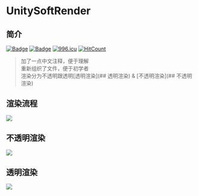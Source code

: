 # UnitySoftRender

## 简介<br>
[![Badge](https://img.shields.io/badge/github-Zagara-lightgrey.svg)](https://github.com/justalittlefat/Zagara)
[![Badge](https://img.shields.io/badge/知乎-用300行代码写一个软渲染器-blue.svg)](https://zhuanlan.zhihu.com/p/33600502)
[![996.icu](https://img.shields.io/badge/link-996.icu-red.svg)](https://996.icu)
[![HitCount](http://hits.dwyl.io/yqlizeao/UnitySoftRender.svg)](http://hits.dwyl.io/yqlizeao/UnitySoftRender)


> 加了一点中文注释，便于理解<br>
> 重新组织了文件，便于初学者<br>
> 渲染分为不透明跟透明[透明渲染](## 透明渲染) & [不透明渲染](## 不透明渲染)

## 渲染流程
![](https://github.com/yqlizeao/UnitySoftRender/blob/master/WorkFlow.png)

## 不透明渲染
![](https://github.com/yqlizeao/UnitySoftRender/blob/master/OpaqueCapture.png)

## 透明渲染
![](https://github.com/yqlizeao/UnitySoftRender/blob/master/TranslucentCapture.png)